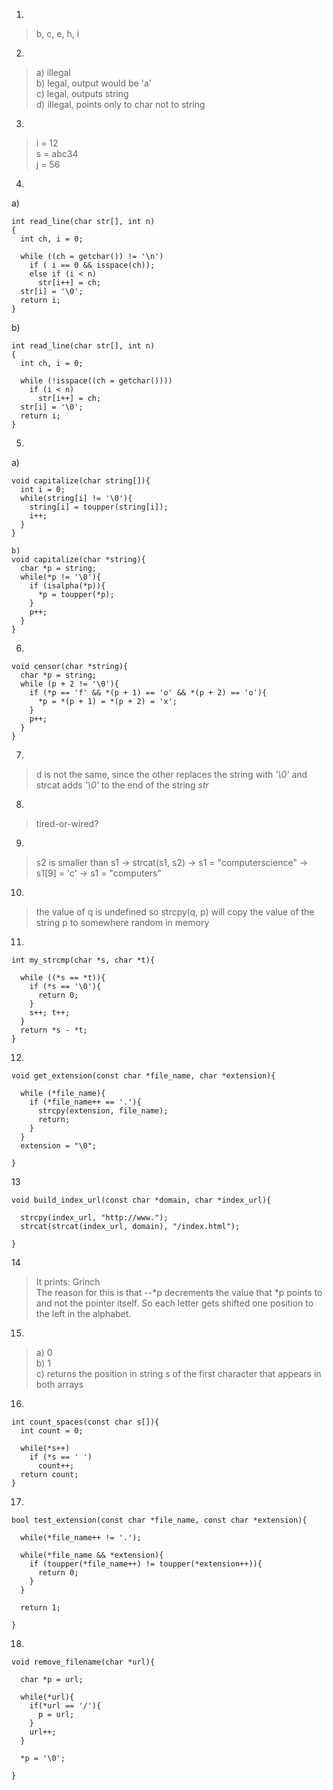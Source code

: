1)
> b, c, e, h, i
2)
> a) illegal\
b) legal, output would be 'a'\
c) legal, outputs string\
d) illegal, points only to char not to string
3)
> i = 12\
s = abc34\
j = 56
4)
a)
```
int read_line(char str[], int n)
{
  int ch, i = 0;

  while ((ch = getchar()) != '\n')
    if ( i == 0 && isspace(ch));
    else if (i < n)
      str[i++] = ch;
  str[i] = '\0';
  return i;
}
```
b)
```
int read_line(char str[], int n)
{
  int ch, i = 0;

  while (!isspace((ch = getchar())))
    if (i < n)
      str[i++] = ch;
  str[i] = '\0';
  return i;
}
```
5)
a)
```
void capitalize(char string[]){
  int i = 0;
  while(string[i] != '\0'){
    string[i] = toupper(string[i]);
    i++;
  }
}
```
```
b)
void capitalize(char *string){
  char *p = string;
  while(*p != '\0'){
    if (isalpha(*p)){
      *p = toupper(*p);
    }
    p++;
  }
}
```
6)
```
void censor(char *string){
  char *p = string;
  while (p + 2 != '\0'){
    if (*p == 'f' && *(p + 1) == 'o' && *(p + 2) == 'o'){
      *p = *(p + 1) = *(p + 2) = 'x';
    }
    p++;
  }
}
```
7) 
>d is not the same, since the other replaces the string with *'\0'* and strcat adds  *'\0'* to the end of the string *str*
8)
>tired-or-wired?
9)
>s2 is smaller than s1 -> strcat(s1, s2) -> s1 = "computerscience" -> s1[9] = 'c' -> s1 = "computers" 
10)
>the value of q is undefined so strcpy(q, p) will copy the value of the string p to somewhere random in memory 
11)
```
int my_strcmp(char *s, char *t){

  while ((*s == *t)){
    if (*s == '\0'){
      return 0;
    }
    s++; t++;
  }
  return *s - *t;
}
```
12)
```
void get_extension(const char *file_name, char *extension){

  while (*file_name){
    if (*file_name++ == '.'){
      strcpy(extension, file_name);
      return;
    }
  }
  extension = "\0";
  
}
```
13
```
void build_index_url(const char *domain, char *index_url){

  strcpy(index_url, "http://www.");
  strcat(strcat(index_url, domain), "/index.html");
  
}
```
14
>It prints: Grinch\
The reason for this is that --*p decrements the value that *p points to and not the pointer itself. So each letter gets shifted one position to the left in the alphabet.
15)
>a) 0\
b) 1\
c) returns the position in string s of the first character that appears in both arrays
16)
```
int count_spaces(const char s[]){
  int count = 0;

  while(*s++)
    if (*s == ' ')
      count++;
  return count;
}
```
17)
```
bool test_extension(const char *file_name, const char *extension){

  while(*file_name++ != '.');

  while(*file_name && *extension){
    if (toupper(*file_name++) != toupper(*extension++)){
      return 0;
    }
  }

  return 1;

}
```
18)
```
void remove_filename(char *url){

  char *p = url;

  while(*url){
    if(*url == '/'){
      p = url;
    }
    url++;
  }

  *p = '\0';

}
```